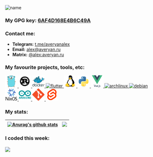 <p><img align="center" src="https://readme-typing-svg.herokuapp.com?color=%233772DF&center=true&lines=%F0%9F%91%8B+Hi%2C+my+name+is+Alexander" alt="name" /></p>

### My GPG key: [6AF4D168E4B6C49A](https://keyoxide.org/627ce64c837af198d1cbb3756af4d168e4b6c49a)

### Contact me:

- **Telegram:** [t.me/averyanalex](https://t.me/averyanalex)
- **Email:** [alex@averyan.ru](mailto:alex@averyan.ru)
- **Matrix:** [@alex:averyan.ru](https://matrix.to/#/@alex:averyan.ru)

### My favourite projects, tools, etc:

<p align="left">
<a href="https://go.dev"> <img src="https://raw.githubusercontent.com/devicons/devicon/master/icons/go/go-original.svg" alt="go" width="40" height="40"/> </a>
<a href="https://www.rust-lang.org"> <img src="https://raw.githubusercontent.com/devicons/devicon/master/icons/rust/rust-plain.svg" alt="rust" width="40" height="40"/> </a>
<a href="https://www.docker.com"> <img src="https://raw.githubusercontent.com/devicons/devicon/master/icons/docker/docker-original-wordmark.svg" alt="docker" width="40" height="40"/> </a>
<a href="https://flutter.dev"> <img src="https://www.vectorlogo.zone/logos/flutterio/flutterio-icon.svg" alt="flutter" width="40" height="40"/> </a>
<a href="https://www.kernel.org"> <img src="https://raw.githubusercontent.com/devicons/devicon/master/icons/linux/linux-original.svg" alt="linux" width="40" height="40"/> </a>
<a href="https://www.python.org"> <img src="https://raw.githubusercontent.com/devicons/devicon/master/icons/python/python-original.svg" alt="python" width="40" height="40"/> </a>
<a href="https://vuejs.org"> <img src="https://raw.githubusercontent.com/devicons/devicon/master/icons/vuejs/vuejs-original-wordmark.svg" alt="vuejs" width="40" height="40"/> </a>
<a href="https://archlinux.org"> <img src="https://raw.githubusercontent.com/gilbarbara/logos/master/logos/archlinux.svg" alt="archlinux" width="40" height="40"/> </a>
<a href="https://debian.org"> <img src="https://www.debian.org/logos/openlogo.svg" alt="debian" width="40" height="40"/> </a>
<a href="https://nixos.org"> <img src="https://raw.githubusercontent.com/NixOS/nixos-artwork/master/logo/nixos-text-below.svg" alt="nixos" width="40" height="40"/> </a>
<a href="https://arduino.cc"> <img src="https://raw.githubusercontent.com/devicons/devicon/master/icons/arduino/arduino-original-wordmark.svg" alt="arduino" width="40" height="40"/> </a>
<a href="https://git-scm.com/"> <img src="https://raw.githubusercontent.com/devicons/devicon/master/icons/git/git-plain.svg" alt="git" width="40" height="40"/> </a>
<a href="https://svelte.dev/"> <img src="https://raw.githubusercontent.com/sveltejs/sites/master/sites/svelte.dev/static/favicon.png" alt="svelte" width="40" height="40"/> </a>
</p>

### My stats:

| <a href="https://github.com/anuraghazra/github-readme-stats"><img align="center" src="https://github-readme-stats.vercel.app/api?username=averyanalex&show_icons=true&theme=default&hide_border=true" alt="Anurag's github stats" /></a> | <a href="https://github.com/anuraghazra/github-readme-stats"><img align="center" src="https://github-readme-stats.vercel.app/api/top-langs/?username=averyanalex&show_icons=true&theme=default&hide_border=true" /></a> |
| ---------------------------------------------------------------------------------------------------------------------------------------------------------------------------------------------------------------------------------------- | ----------------------------------------------------------------------------------------------------------------------------------------------------------------------------------------------------------------------- |

### I coded this week:

<a href="https://github.com/anuraghazra/github-readme-stats"><img align="center" src="https://github-readme-stats.vercel.app/api/wakatime?username=averyanalex&theme=default&hide_borders=true&langs_count=5" /></a>
